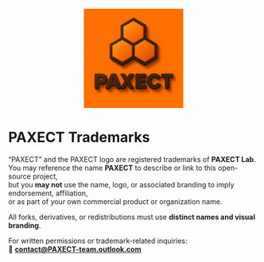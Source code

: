 <p align="center">
  <img src="docs/ChatGPT%20Image%202%20okt%202025,%2022_22_22.png" alt="PAXECT logo" width="200"/>
</p>

# PAXECT Trademarks

“PAXECT” and the PAXECT logo are registered trademarks of **PAXECT Lab**.  
You may reference the name **PAXECT** to describe or link to this open-source project,  
but you **may not** use the name, logo, or associated branding to imply endorsement, affiliation,  
or as part of your own commercial product or organization name.

All forks, derivatives, or redistributions must use **distinct names and visual branding**.

For written permissions or trademark-related inquiries:  
📧 **contact@PAXECT-team.outlook.com**
